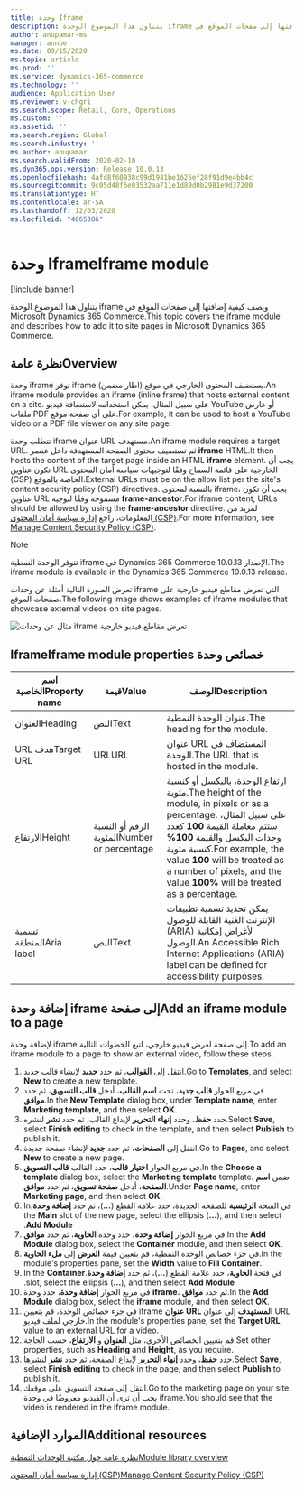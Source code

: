 ```yaml
---
title: وحدة Iframe
description: يتناول هذا الموضوع الوحدة iframe ويصف كيفية إضافتها إلى صفحات الموقع في Microsoft Dynamics 365 Commerce.
author: anupamar-ms
manager: annbe
ms.date: 09/15/2020
ms.topic: article
ms.prod: ''
ms.service: dynamics-365-commerce
ms.technology: ''
audience: Application User
ms.reviewer: v-chgri
ms.search.scope: Retail, Core, Operations
ms.custom: ''
ms.assetid: ''
ms.search.region: Global
ms.search.industry: ''
ms.author: anupamar
ms.search.validFrom: 2020-02-10
ms.dyn365.ops.version: Release 10.0.13
ms.openlocfilehash: 4afd8f60938c99d1981be1625ef28f91d9e4bb4c
ms.sourcegitcommit: 9c05d48f6e03532aa711e1d89d0b2981e9d37200
ms.translationtype: HT
ms.contentlocale: ar-SA
ms.lasthandoff: 12/03/2020
ms.locfileid: "4665386"
---
```

# <a name="iframe-module"></a><span data-ttu-id="d928a-103">وحدة Iframe</span><span class="sxs-lookup"><span data-stu-id="d928a-103">Iframe module</span></span>

[!include [banner](includes/banner.md)]

<span data-ttu-id="d928a-104">يتناول هذا الموضوع الوحدة iframe ويصف كيفية إضافتها إلى صفحات الموقع في Microsoft Dynamics 365 Commerce.</span><span class="sxs-lookup"><span data-stu-id="d928a-104">This topic covers the iframe module and describes how to add it to site pages in Microsoft Dynamics 365 Commerce.</span></span>

## <a name="overview"></a><span data-ttu-id="d928a-105">نظرة عامة</span><span class="sxs-lookup"><span data-stu-id="d928a-105">Overview</span></span>

<span data-ttu-id="d928a-106">وحدة iframe توفر iframe (اطار مضمن) يستضيف المحتوى الخارجي في موقع.</span><span class="sxs-lookup"><span data-stu-id="d928a-106">An iframe module provides an iframe (inline frame) that hosts external content on a site.</span></span> <span data-ttu-id="d928a-107">على سبيل المثال، يمكن استخدامه لاستضافة فيديو YouTube أو عارض ملفات PDF على أي صفحة موقع.</span><span class="sxs-lookup"><span data-stu-id="d928a-107">For example, it can be used to host a YouTube video or a PDF file viewer on any site page.</span></span> 

<span data-ttu-id="d928a-108">تتطلب وحدة iframe عنوان URL مستهدف.</span><span class="sxs-lookup"><span data-stu-id="d928a-108">An iframe module requires a target URL.</span></span> <span data-ttu-id="d928a-109">ثم تستضيف محتوى الصفحة المستهدفة داخل عنصر **iframe‎** HTML.</span><span class="sxs-lookup"><span data-stu-id="d928a-109">It then hosts the content of the target page inside an HTML **iframe** element.</span></span> <span data-ttu-id="d928a-110">يجب أن تكون عناوين URL الخارجية على قائمة السماح وفقًا لتوجيهات سياسة أمان المحتوى (CSP) الخاصة بالموقع.</span><span class="sxs-lookup"><span data-stu-id="d928a-110">External URLs must be on the allow list per the site's content security policy (CSP) directives.</span></span> <span data-ttu-id="d928a-111">بالنسبة لمحتوى iframe، يجب أن تكون عناوين URL مسموحة وفقًا لتوجيه **frame-ancestor**.</span><span class="sxs-lookup"><span data-stu-id="d928a-111">For iframe content, URLs should be allowed by using the **frame-ancestor** directive.</span></span> <span data-ttu-id="d928a-112">لمزيد من المعلومات، راجع [إدارة سياسة أمان المحتوى (CSP)](manage-csp.md).</span><span class="sxs-lookup"><span data-stu-id="d928a-112">For more information, see [Manage Content Security Policy (CSP)](manage-csp.md).</span></span>

> [!NOTE]
> <span data-ttu-id="d928a-113">تتوفر الوحدة النمطية iframe في Dynamics 365 Commerce الإصدار 10.0.13.</span><span class="sxs-lookup"><span data-stu-id="d928a-113">The iframe module is available in the Dynamics 365 Commerce 10.0.13 release.</span></span>

<span data-ttu-id="d928a-114">تعرض الصورة التالية أمثلة عن وحدات iframe التي تعرض مقاطع فيديو خارجية على صفحات الموقع.</span><span class="sxs-lookup"><span data-stu-id="d928a-114">The following image shows examples of iframe modules that showcase external videos on site pages.</span></span>

![مثال عن وحدات iframe تعرض مقاطع فيديو خارجية](./media/ecommerce-iframe.PNG)

## <a name="iframe-module-properties"></a><span data-ttu-id="d928a-116">خصائص ‏‫وحدة Iframe</span><span class="sxs-lookup"><span data-stu-id="d928a-116">Iframe module properties</span></span>

| <span data-ttu-id="d928a-117">اسم الخاصية</span><span class="sxs-lookup"><span data-stu-id="d928a-117">Property name</span></span>             | <span data-ttu-id="d928a-118">قيمة</span><span class="sxs-lookup"><span data-stu-id="d928a-118">Value</span></span>                 | <span data-ttu-id="d928a-119">‏‏الوصف</span><span class="sxs-lookup"><span data-stu-id="d928a-119">Description</span></span> |
|---------------------------|-----------------------|-------------|
| <span data-ttu-id="d928a-120">العنوان</span><span class="sxs-lookup"><span data-stu-id="d928a-120">Heading</span></span> | <span data-ttu-id="d928a-121">النص</span><span class="sxs-lookup"><span data-stu-id="d928a-121">Text</span></span> | <span data-ttu-id="d928a-122">عنوان الوحدة النمطية.</span><span class="sxs-lookup"><span data-stu-id="d928a-122">The heading for the module.</span></span> |
| <span data-ttu-id="d928a-123">URL هدف</span><span class="sxs-lookup"><span data-stu-id="d928a-123">Target URL</span></span> | <span data-ttu-id="d928a-124">URL</span><span class="sxs-lookup"><span data-stu-id="d928a-124">URL</span></span> | <span data-ttu-id="d928a-125">عنوان URL المستضاف في الوحدة.</span><span class="sxs-lookup"><span data-stu-id="d928a-125">The URL that is hosted in the module.</span></span> |
| <span data-ttu-id="d928a-126">الارتفاع</span><span class="sxs-lookup"><span data-stu-id="d928a-126">Height</span></span> | <span data-ttu-id="d928a-127">الرقم أو النسبة المئوية</span><span class="sxs-lookup"><span data-stu-id="d928a-127">Number or percentage</span></span> | <span data-ttu-id="d928a-128">ارتفاع الوحدة، بالبكسل أو كنسبة مئوية.</span><span class="sxs-lookup"><span data-stu-id="d928a-128">The height of the module, in pixels or as a percentage.</span></span> <span data-ttu-id="d928a-129">على سبيل المثال، ستتم معاملة القيمة **100** كعدد وحدات البكسل والقيمة **100%** كنسبة مئوية.</span><span class="sxs-lookup"><span data-stu-id="d928a-129">For example, the value **100** will be treated as a number of pixels, and the value **100%** will be treated as a percentage.</span></span> |
| <span data-ttu-id="d928a-130">تسمية المنطقة</span><span class="sxs-lookup"><span data-stu-id="d928a-130">Aria label</span></span> | <span data-ttu-id="d928a-131">النص</span><span class="sxs-lookup"><span data-stu-id="d928a-131">Text</span></span> | <span data-ttu-id="d928a-132">يمكن تحديد تسمية تطبيقات الإنترنت الغنية القابلة للوصول (ARIA) لأغراض إمكانية الوصول.</span><span class="sxs-lookup"><span data-stu-id="d928a-132">An Accessible Rich Internet Applications (ARIA) label can be defined for accessibility purposes.</span></span> |

## <a name="add-an-iframe-module-to-a-page"></a><span data-ttu-id="d928a-133">إضافة وحدة iframe إلى صفحة</span><span class="sxs-lookup"><span data-stu-id="d928a-133">Add an iframe module to a page</span></span>

<span data-ttu-id="d928a-134">لإضافة وحدة iframe إلى صفحة لعرض فيديو خارجي، اتبع الخطوات التالية.</span><span class="sxs-lookup"><span data-stu-id="d928a-134">To add an iframe module to a page to show an external video, follow these steps.</span></span>

1. <span data-ttu-id="d928a-135">انتقل إلى **القوالب**، ثم حدد **جديد** لإنشاء قالب جديد.</span><span class="sxs-lookup"><span data-stu-id="d928a-135">Go to **Templates**, and select **New** to create a new template.</span></span>
1. <span data-ttu-id="d928a-136">في مربع الحوار **قالب جديد**، تحت **اسم القالب**، أدخل **قالب التسويق**، ثم حدد **موافق**.</span><span class="sxs-lookup"><span data-stu-id="d928a-136">In the **New Template** dialog box, under **Template name**, enter **Marketing template**, and then select **OK**.</span></span>
1. <span data-ttu-id="d928a-137">حدد **حفظ**، وحدد **إنهاء التحرير** لإيداع القالب، ثم حدد **نشر** لنشره.</span><span class="sxs-lookup"><span data-stu-id="d928a-137">Select **Save**, select **Finish editing** to check in the template, and then select **Publish** to publish it.</span></span>
1. <span data-ttu-id="d928a-138">انتقل إلى **الصفحات**، ثم حدد **جديد** لإنشاء صفحة جديدة.</span><span class="sxs-lookup"><span data-stu-id="d928a-138">Go to **Pages**, and select **New** to create a new page.</span></span>
1. <span data-ttu-id="d928a-139">في مربع الحوار **اختيار قالب**، حدد القالب **قالب التسويق**.</span><span class="sxs-lookup"><span data-stu-id="d928a-139">In the **Choose a template** dialog box, select the **Marketing template** template.</span></span> <span data-ttu-id="d928a-140">ضمن **اسم الصفحة**، أدخل **صفحة تسويق**، ثم حدد **موافق‏‎**.</span><span class="sxs-lookup"><span data-stu-id="d928a-140">Under **Page name**, enter **Marketing page**, and then select **OK**.</span></span>
1. <span data-ttu-id="d928a-141">في الفتحة **الرئيسية** للصفحة الجديدة، حدد علامة القطع (**...**)، ثم حدد **إضافة وحدة‬‏‫**.</span><span class="sxs-lookup"><span data-stu-id="d928a-141">In the **Main** slot of the new page, select the ellipsis (**...**), and then select **Add Module**.</span></span>
1. <span data-ttu-id="d928a-142">في مربع الحوار **إضافة وحدة**، حدد وحدة ‬‏‫**الحاوية‬**، ثم حدد **موافق**.</span><span class="sxs-lookup"><span data-stu-id="d928a-142">In the **Add Module** dialog box, select the **Container** module, and then select **OK**.</span></span>
1. <span data-ttu-id="d928a-143">في جزء خصائص الوحدة النمطية، قم بتعيين قيمة **العرض** إلى **ملء الحاوية**.</span><span class="sxs-lookup"><span data-stu-id="d928a-143">In the module's properties pane, set the **Width** value to **Fill Container**.</span></span>
1. <span data-ttu-id="d928a-144">في فتحة **الحاوية‬‬‏‫**، حدد علامة القطع (**...**)، ثم حدد **إضافة وحدة**.</span><span class="sxs-lookup"><span data-stu-id="d928a-144">In the **Container** slot, select the ellipsis (**...**), and then select **Add Module**.</span></span>
1. <span data-ttu-id="d928a-145">في مربع الحوار **إضافة وحدة**، حدد وحدة **iframe‎‬‏‎**، ثم حدد **موافق‏‎**.</span><span class="sxs-lookup"><span data-stu-id="d928a-145">In the **Add Module** dialog box, select the **iframe** module, and then select **OK**.</span></span>
1. <span data-ttu-id="d928a-146">في جزء خصائص الوحدة، قم بتعيين iframe‎ **عنوان URL‎ المستهدف** إلى عنوان URL‎ خارجي لملف فيديو.</span><span class="sxs-lookup"><span data-stu-id="d928a-146">In the module's properties pane, set the **Target URL** value to an external URL for a video.</span></span>
1. <span data-ttu-id="d928a-147">قم بتعيين الخصائص الأخرى، مثل **العنوان** و **الارتفاع**، حسب الحاجة.</span><span class="sxs-lookup"><span data-stu-id="d928a-147">Set other properties, such as **Heading** and **Height**, as you require.</span></span>
1. <span data-ttu-id="d928a-148">حدد **حفظ**، وحدد **إنهاء التحرير** لإيداع الصفحة، ثم حدد **نشر** لنشرها.</span><span class="sxs-lookup"><span data-stu-id="d928a-148">Select **Save**, select **Finish editing** to check in the page, and then select **Publish** to publish it.</span></span>
1. <span data-ttu-id="d928a-149">انتقل إلى صفحة التسويق على موقعك.</span><span class="sxs-lookup"><span data-stu-id="d928a-149">Go to the marketing page on your site.</span></span> <span data-ttu-id="d928a-150">يجب أن ترى أن الفيديو معروضًا في وحدة iframe.</span><span class="sxs-lookup"><span data-stu-id="d928a-150">You should see that the video is rendered in the iframe module.</span></span>
 
## <a name="additional-resources"></a><span data-ttu-id="d928a-151">الموارد الإضافية</span><span class="sxs-lookup"><span data-stu-id="d928a-151">Additional resources</span></span>

[<span data-ttu-id="d928a-152">نظرة عامة حول مكتبة الوحدات النمطية</span><span class="sxs-lookup"><span data-stu-id="d928a-152">Module library overview</span></span>](starter-kit-overview.md)

[<span data-ttu-id="d928a-153">إدارة سياسة أمان المحتوى (CSP)</span><span class="sxs-lookup"><span data-stu-id="d928a-153">Manage Content Security Policy (CSP)</span></span>](manage-csp.md)
